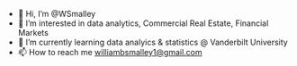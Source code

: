 - 👋 Hi, I’m @WSmalley
- 👀 I’m interested in data analytics, Commercial Real Estate, Financial Markets
- 🌱 I’m currently learning data analyics & statistics @ Vanderbilt University
- 📫 How to reach me williambsmalley1@gmail.com
